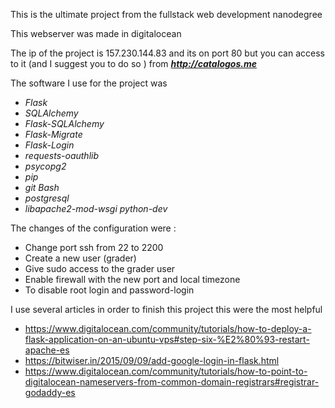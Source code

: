 This is the ultimate project from the fullstack web development nanodegree

This webserver was made in digitalocean 

The ip of the project is 157.230.144.83 and its on port 80
but you can access to it (and I suggest you to do so ) from _**http://catalogos.me**_


The software I use for the project was 
* _Flask_
* _SQLAlchemy_
* _Flask-SQLAlchemy_
* _Flask-Migrate_
* _Flask-Login_
* _requests-oauthlib_
* _psycopg2_
* _pip_
* _git Bash_
* _postgresql_ 
* _libapache2-mod-wsgi python-dev_


The changes of the configuration were :
* Change port ssh from 22 to 2200
* Create a new user (grader)
* Give sudo access to the grader user
* Enable firewall with the new port and local timezone
* To disable root login and password-login

I use several articles in order to finish this project this were the most helpful
* https://www.digitalocean.com/community/tutorials/how-to-deploy-a-flask-application-on-an-ubuntu-vps#step-six-%E2%80%93-restart-apache-es
* https://bitwiser.in/2015/09/09/add-google-login-in-flask.html
* https://www.digitalocean.com/community/tutorials/how-to-point-to-digitalocean-nameservers-from-common-domain-registrars#registrar-godaddy-es




